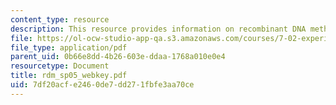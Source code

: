 ```yaml
---
content_type: resource
description: This resource provides information on recombinant DNA methods exam key.
file: https://ol-ocw-studio-app-qa.s3.amazonaws.com/courses/7-02-experimental-biology-communication-spring-2005/7df20acfe2460de7dd271fbfe3aa70ce_rdm_sp05_webkey.pdf
file_type: application/pdf
parent_uid: 0b66e8dd-4b26-603e-ddaa-1768a010e0e4
resourcetype: Document
title: rdm_sp05_webkey.pdf
uid: 7df20acf-e246-0de7-dd27-1fbfe3aa70ce
---
```


